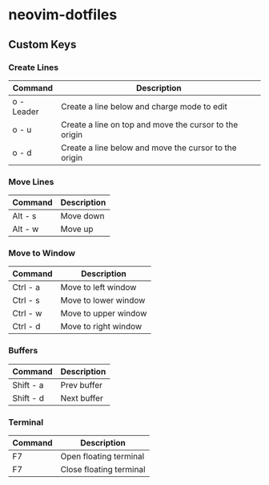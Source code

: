 # neovim-dotfiles
## Custom Keys

### Create Lines

| Command    | Description                                             |
|------------|---------------------------------------------------------|
| o - Leader | Create a line below and charge mode to edit             |
| o - u      | Create a line on top and move the cursor to the origin  |
| o - d      | Create a line below and move the cursor to the origin   |

### Move Lines

| Command | Description   |
|---------|---------------|
| Alt - s | Move down     |
| Alt - w | Move up       |

### Move to Window

| Command | Description           |
|----------|----------------------|
| Ctrl - a | Move to left window  |
| Ctrl - s | Move to lower window |
| Ctrl - w | Move to upper window |
| Ctrl - d | Move to right window |

### Buffers

| Command   | Description          |
|-----------|----------------------|
| Shift - a | Prev buffer          |
| Shift - d | Next buffer          |

### Terminal

| Command   | Description             |
|-----------|-------------------------|
| F7        | Open floating terminal  |
| F7        | Close floating terminal |
